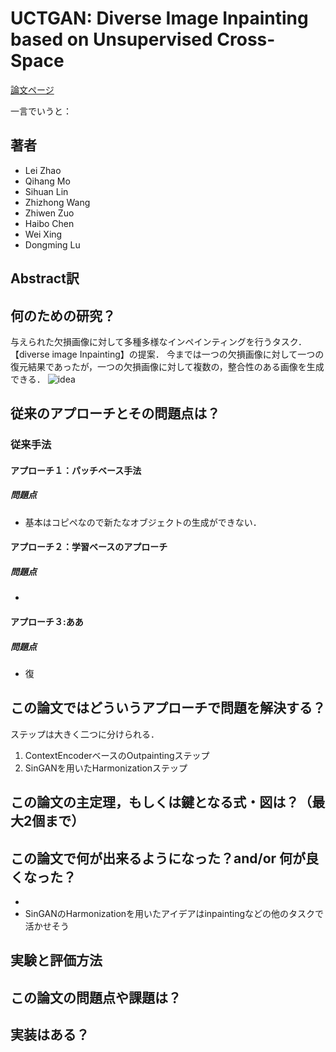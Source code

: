 # UCTGAN: Diverse Image Inpainting based on Unsupervised Cross-Space

[論文ページ](https://openaccess.thecvf.com/content_CVPR_2020/html/Zhao_UCTGAN_Diverse_Image_Inpainting_Based_on_Unsupervised_Cross-Space_Translation_CVPR_2020_paper.html)  


一言でいうと：  


## 著者
- Lei Zhao
- Qihang Mo
- Sihuan Lin
- Zhizhong Wang
- Zhiwen Zuo
- Haibo Chen
- Wei Xing
- Dongming Lu

## Abstract訳


## 何のための研究？
与えられた欠損画像に対して多種多様なインペインティングを行うタスク．【diverse image Inpainting】の提案．
今までは一つの欠損画像に対して一つの復元結果であったが，一つの欠損画像に対して複数の，整合性のある画像を生成できる．
![idea](https://i.gyazo.com/71f36b76a3605c359b05df53ab970ddf.png)

## 従来のアプローチとその問題点は？
### 従来手法
#### アプローチ１：パッチベース手法

##### 問題点
* 基本はコピペなので新たなオブジェクトの生成ができない．

#### アプローチ２：学習ベースのアプローチ

##### 問題点
*  

#### アプローチ３:ああ

##### 問題点
* 復

## この論文ではどういうアプローチで問題を解決する？
ステップは大きく二つに分けられる．
1. ContextEncoderベースのOutpaintingステップ
2. SinGANを用いたHarmonizationステップ

## この論文の主定理，もしくは鍵となる式・図は？（最大2個まで）


## この論文で何が出来るようになった？and/or 何が良くなった？　
*
* SinGANのHarmonizationを用いたアイデアはinpaintingなどの他のタスクで活かせそう


## 実験と評価方法



## この論文の問題点や課題は？



## 実装はある？
